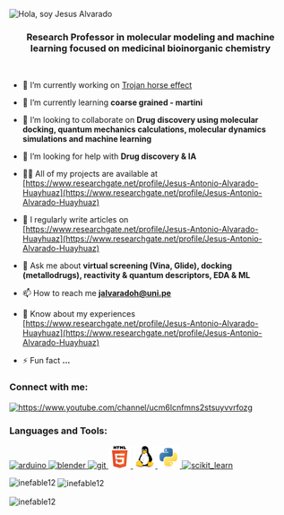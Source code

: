 
<p align="left"> <img src="https://github.com/inefable12/jes/blob/main/header_gif/github_inicio.gif" alt="Hola, soy Jesus Alvarado" /> </p>

<h3 align="center">Research Professor in molecular modeling and machine learning focused on medicinal bioinorganic chemistry</h3>

<p align="left"> <a href="https://twitter.com/" target="blank"><img src="https://img.shields.io/twitter/follow/?logo=twitter&style=for-the-badge" alt="" /></a> </p>

- 🔭 I’m currently working on [Trojan horse effect](https://www.researchgate.net/project/Trojan-Horse-Effect)

- 🌱 I’m currently learning **coarse grained - martini**

- 👯 I’m looking to collaborate on **Drug discovery using molecular docking, quantum mechanics calculations, molecular dynamics simulations and machine learning**

- 🤝 I’m looking for help with **Drug discovery & IA**

- 👨‍💻 All of my projects are available at [https://www.researchgate.net/profile/Jesus-Antonio-Alvarado-Huayhuaz](https://www.researchgate.net/profile/Jesus-Antonio-Alvarado-Huayhuaz)

- 📝 I regularly write articles on [https://www.researchgate.net/profile/Jesus-Antonio-Alvarado-Huayhuaz](https://www.researchgate.net/profile/Jesus-Antonio-Alvarado-Huayhuaz)

- 💬 Ask me about **virtual screening (Vina, Glide), docking (metallodrugs), reactivity & quantum descriptors, EDA & ML**

- 📫 How to reach me **jalvaradoh@uni.pe**

- 📄 Know about my experiences [https://www.researchgate.net/profile/Jesus-Antonio-Alvarado-Huayhuaz](https://www.researchgate.net/profile/Jesus-Antonio-Alvarado-Huayhuaz)

- ⚡ Fun fact **...**

<h3 align="left">Connect with me:</h3>
<p align="left">
<a href="https://www.youtube.com/c/https://www.youtube.com/channel/ucm6lcnfmns2stsuyvvrfozg" target="blank"><img align="center" src="https://raw.githubusercontent.com/rahuldkjain/github-profile-readme-generator/master/src/images/icons/Social/youtube.svg" alt="https://www.youtube.com/channel/ucm6lcnfmns2stsuyvvrfozg" height="30" width="40" /></a>
</p>

<h3 align="left">Languages and Tools:</h3>
<p align="left"> <a href="https://www.arduino.cc/" target="_blank" rel="noreferrer"> <img src="https://cdn.worldvectorlogo.com/logos/arduino-1.svg" alt="arduino" width="40" height="40"/> </a> <a href="https://www.blender.org/" target="_blank" rel="noreferrer"> <img src="https://download.blender.org/branding/community/blender_community_badge_white.svg" alt="blender" width="40" height="40"/> </a> <a href="https://git-scm.com/" target="_blank" rel="noreferrer"> <img src="https://www.vectorlogo.zone/logos/git-scm/git-scm-icon.svg" alt="git" width="40" height="40"/> </a> <a href="https://www.w3.org/html/" target="_blank" rel="noreferrer"> <img src="https://raw.githubusercontent.com/devicons/devicon/master/icons/html5/html5-original-wordmark.svg" alt="html5" width="40" height="40"/> </a> <a href="https://www.linux.org/" target="_blank" rel="noreferrer"> <img src="https://raw.githubusercontent.com/devicons/devicon/master/icons/linux/linux-original.svg" alt="linux" width="40" height="40"/> </a> <a href="https://www.python.org" target="_blank" rel="noreferrer"> <img src="https://raw.githubusercontent.com/devicons/devicon/master/icons/python/python-original.svg" alt="python" width="40" height="40"/> </a> <a href="https://scikit-learn.org/" target="_blank" rel="noreferrer"> <img src="https://upload.wikimedia.org/wikipedia/commons/0/05/Scikit_learn_logo_small.svg" alt="scikit_learn" width="40" height="40"/> </a> </p>

<p><img align="left" src="https://github-readme-stats.vercel.app/api/top-langs?username=inefable12&show_icons=true&locale=en&layout=compact" alt="inefable12" /></p>

<p>&nbsp;<img align="center" src="https://github-readme-stats.vercel.app/api?username=inefable12&show_icons=true&locale=en" alt="inefable12" /></p>

<p><img align="center" src="https://github-readme-streak-stats.herokuapp.com/?user=inefable12&" alt="inefable12" /></p>
